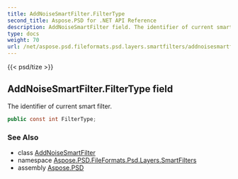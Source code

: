 ```yaml
---
title: AddNoiseSmartFilter.FilterType
second_title: Aspose.PSD for .NET API Reference
description: AddNoiseSmartFilter field. The identifier of current smart filter
type: docs
weight: 70
url: /net/aspose.psd.fileformats.psd.layers.smartfilters/addnoisesmartfilter/filtertype/
---
```

{{< psd/tize >}}
## AddNoiseSmartFilter.FilterType field

The identifier of current smart filter.

```csharp
public const int FilterType;
```

### See Also

* class [AddNoiseSmartFilter](../)
* namespace [Aspose.PSD.FileFormats.Psd.Layers.SmartFilters](../../addnoisesmartfilter/)
* assembly [Aspose.PSD](../../../)


